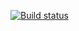[![Build status](https://ruhnow.visualstudio.com/Development/_apis/build/status/Ruhnow.ServiceFabric.Core-CI)](https://ruhnow.visualstudio.com/Development/_build/latest?definitionId=3)
